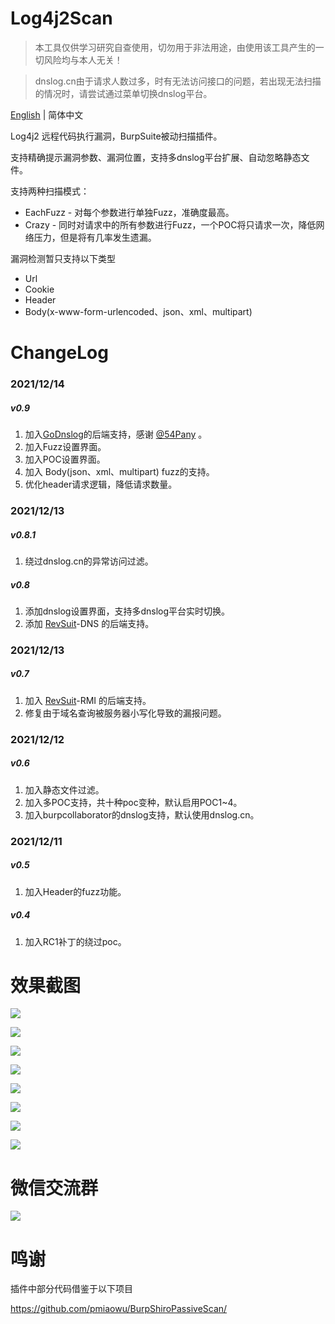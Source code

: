 # Log4j2Scan

> 本工具仅供学习研究自查使用，切勿用于非法用途，由使用该工具产生的一切风险均与本人无关！

> dnslog.cn由于请求人数过多，时有无法访问接口的问题，若出现无法扫描的情况时，请尝试通过菜单切换dnslog平台。

[English](./README.md) | 简体中文

Log4j2 远程代码执行漏洞，BurpSuite被动扫描插件。

支持精确提示漏洞参数、漏洞位置，支持多dnslog平台扩展、自动忽略静态文件。

支持两种扫描模式：
- EachFuzz  -  对每个参数进行单独Fuzz，准确度最高。
- Crazy     -  同时对请求中的所有参数进行Fuzz，一个POC将只请求一次，降低网络压力，但是将有几率发生遗漏。

漏洞检测暂只支持以下类型
- Url
- Cookie
- Header
- Body(x-www-form-urlencoded、json、xml、multipart)

# ChangeLog
### 2021/12/14
##### v0.9
1. 加入[GoDnslog](https://github.com/chennqqi/godnslog)的后端支持，感谢 [@54Pany](https://github.com/54Pany) 。
2. 加入Fuzz设置界面。
3. 加入POC设置界面。
4. 加入 Body(json、xml、multipart) fuzz的支持。
5. 优化header请求逻辑，降低请求数量。
### 2021/12/13
##### v0.8.1
1. 绕过dnslog.cn的异常访问过滤。
##### v0.8
1. 添加dnslog设置界面，支持多dnslog平台实时切换。
2. 添加 [RevSuit](https://github.com/Li4n0/revsuit/)-DNS 的后端支持。
### 2021/12/13
##### v0.7
1. 加入 [RevSuit](https://github.com/Li4n0/revsuit/)-RMI 的后端支持。
2. 修复由于域名查询被服务器小写化导致的漏报问题。
### 2021/12/12
##### v0.6
1. 加入静态文件过滤。
2. 加入多POC支持，共十种poc变种，默认启用POC1~4。
3. 加入burpcollaborator的dnslog支持，默认使用dnslog.cn。
### 2021/12/11
##### v0.5
1. 加入Header的fuzz功能。
##### v0.4
1. 加入RC1补丁的绕过poc。

# 效果截图

![](screenshots/backends.png)

![](screenshots/ceye_backend.png)

![](screenshots/revsuit_rmi_backend.png)

![](screenshots/revsuit_dns_backend.png)

![](screenshots/godnslog_backend.png)

![](screenshots/poc_setting.png)

![](screenshots/fuzz_setting.png)

![](screenshots/detected.png)



# 微信交流群

![](wx_group_qrcode.png)

# 鸣谢
插件中部分代码借鉴于以下项目

https://github.com/pmiaowu/BurpShiroPassiveScan/
